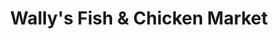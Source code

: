 ---
title: "Wally's Fish & Chicken Market"
url: /wayne/wallys-fish-and-chicken-market/
shop: seafood
---